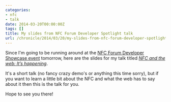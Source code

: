 ```yaml
---
categories:
- nfc
- talk
date: 2014-03-20T00:00:00Z
tags: []
title: My slides from NFC Forum Developer Spotlight talk
url: /chronicle/2014/03/20/my-slides-from-nfc-forum-developer-spotlight-talk/
---
```


Since I'm going to be running around at the [NFC Forum Developer Showcase event](http://nfc-forum.org/events/nfc-forum-developer-showcase/) tomorrow, here are the slides for my talk titled _[NFC and the web: 
It’s happening](https://docs.google.com/presentation/d/1s-QRidCPcyaP8nuiYCuq1Ldr9LuaCLsQ5i11VrexSik/pub)_.

It's a short talk (no fancy crazy demo's or anything this time sorry), but if you want to learn a little bit about the NFC and what the web has to say about it then this is the talk for you.

Hope to see you there!